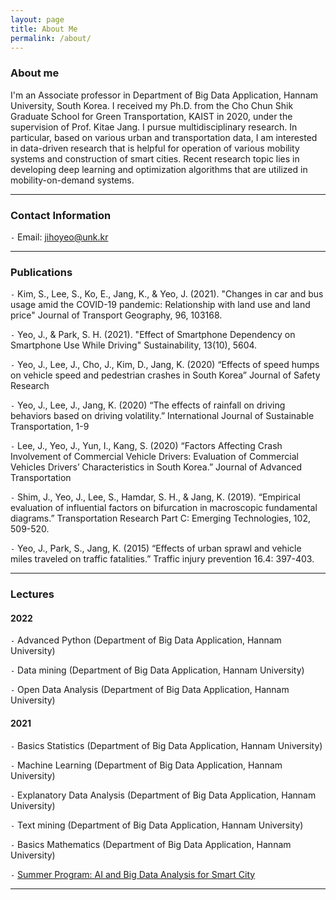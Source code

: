 ```yaml
---
layout: page
title: About Me
permalink: /about/
---
```



### About me

I'm an Associate professor in Department of Big Data Application, Hannam University, South Korea. I received my Ph.D. from the Cho Chun Shik Graduate School for Green Transportation, KAIST in 2020, under the supervision of Prof. Kitae Jang. I pursue multidisciplinary research. In particular, based on various urban and transportation data, I am interested in data-driven research that is helpful for operation of various mobility systems and construction of smart cities. Recent research topic lies in developing deep learning and optimization algorithms that are utilized in mobility-on-demand systems. 

--- 

### Contact Information

`-` Email: jihoyeo@unk.kr

--- 

### Publications

`-` Kim, S., Lee, S., Ko, E., Jang, K., & Yeo, J. (2021). "Changes in car and bus usage amid the COVID-19 pandemic: Relationship with land use and land price" Journal of Transport Geography, 96, 103168.

`-` Yeo, J., & Park, S. H. (2021). "Effect of Smartphone Dependency on Smartphone Use While Driving" Sustainability, 13(10), 5604.

`-` Yeo, J., Lee, J., Cho, J., Kim, D., Jang, K. (2020) “Effects of speed humps on vehicle speed and pedestrian crashes in South Korea” Journal of Safety Research  

`-` Yeo, J., Lee, J., Jang, K. (2020) “The effects of rainfall on driving behaviors based on driving volatility.” International Journal of Sustainable Transportation, 1-9

`-` Lee, J., Yeo, J., Yun, I., Kang, S. (2020) “Factors Affecting Crash Involvement of Commercial Vehicle Drivers: Evaluation of Commercial Vehicles Drivers’ Characteristics in South Korea.”  Journal of Advanced Transportation

`-` Shim, J., Yeo, J., Lee, S., Hamdar, S. H., & Jang, K. (2019). “Empirical evaluation of influential factors on bifurcation in macroscopic fundamental diagrams.” Transportation Research Part C: Emerging Technologies, 102, 509-520.

`-` Yeo, J., Park, S., Jang, K. (2015) “Effects of urban sprawl and vehicle miles traveled on traffic fatalities.” Traffic injury prevention 16.4: 397-403. 

---

### Lectures

#### 2022

`-` Advanced Python (Department of Big Data Application, Hannam University)

`-` Data mining (Department of Big Data Application, Hannam University)

`-` Open Data Analysis (Department of Big Data Application, Hannam University)

#### 2021

`-` Basics Statistics (Department of Big Data Application, Hannam University)

`-` Machine Learning (Department of Big Data Application, Hannam University)

`-` Explanatory Data Analysis (Department of Big Data Application, Hannam University)

`-` Text mining (Department of Big Data Application, Hannam University)

`-` Basics Mathematics (Department of Big Data Application, Hannam University)

`-` [Summer Program: AI and Big Data Analysis for Smart City](https://dataonair.or.kr/bigjob/)

---

